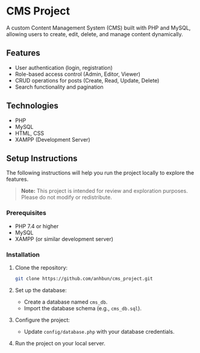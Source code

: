 # CMS Project
A custom Content Management System (CMS) built with PHP and MySQL, allowing users to create, edit, delete, and manage content dynamically.

## Features
- User authentication (login, registration)
- Role-based access control (Admin, Editor, Viewer)
- CRUD operations for posts (Create, Read, Update, Delete)
- Search functionality and pagination

## Technologies
- PHP
- MySQL
- HTML, CSS
- XAMPP (Development Server)

## Setup Instructions

The following instructions will help you run the project locally to explore the features.

> **Note:** This project is intended for review and exploration purposes. Please do not modify or redistribute.

### Prerequisites
- PHP 7.4 or higher
- MySQL
- XAMPP (or similar development server)

### Installation
1. Clone the repository:
    ```bash
    git clone https://github.com/anhbun/cms_project.git
    ```

2. Set up the database:
   - Create a database named `cms_db`.
   - Import the database schema (e.g., `cms_db.sql`).

3. Configure the project:
   - Update `config/database.php` with your database credentials.

4. Run the project on your local server.
